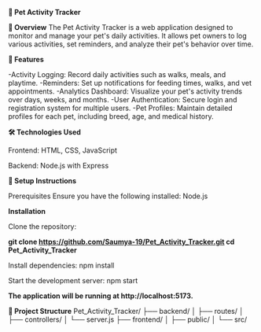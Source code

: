 **🐾 Pet Activity Tracker**

**📖 Overview**
The Pet Activity Tracker is a web application designed to monitor and manage your pet's daily activities. It allows pet owners to log various activities, set reminders, and analyze their pet's behavior over time.

**🚀 Features**

-Activity Logging: Record daily activities such as walks, meals, and playtime.
-Reminders: Set up notifications for feeding times, walks, and vet appointments.
-Analytics Dashboard: Visualize your pet's activity trends over days, weeks, and months.
-User Authentication: Secure login and registration system for multiple users.
-Pet Profiles: Maintain detailed profiles for each pet, including breed, age, and medical history.

**🛠️ Technologies Used**

Frontend: HTML, CSS, JavaScript

Backend: Node.js with Express

**🧪 Setup Instructions**

Prerequisites
Ensure you have the following installed:  Node.js


**Installation**

Clone the repository:

**git clone https://github.com/Saumya-19/Pet_Activity_Tracker.git
cd Pet_Activity_Tracker**


Install dependencies: npm install


Start the development server: npm start


**The application will be running at http://localhost:5173.**

**📂 Project Structure**
Pet_Activity_Tracker/
├── backend/
│   ├── routes/
│   ├── controllers/
│   └── server.js
├── frontend/
│   ├── public/
│   └── src/
